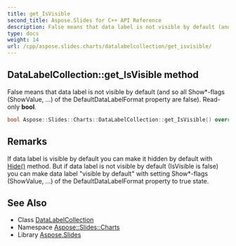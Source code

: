 ```yaml
---
title: get_IsVisible
second_title: Aspose.Slides for C++ API Reference
description: False means that data label is not visible by default (and so all Show*-flags (ShowValue, ...) of the DefaultDataLabelFormat property are false). Read-only bool.
type: docs
weight: 14
url: /cpp/aspose.slides.charts/datalabelcollection/get_isvisible/
---
```

## DataLabelCollection::get_IsVisible method


False means that data label is not visible by default (and so all Show*-flags (ShowValue, ...) of the DefaultDataLabelFormat property are false). Read-only **bool**.

```cpp
bool Aspose::Slides::Charts::DataLabelCollection::get_IsVisible() override
```

## Remarks


If data label is visible by default you can make it hidden by default with [Hide()](../hide/) method. But if data label is not visible by default (IsVisible is false) you can make data label \"visible 
by default\" with setting Show*-flags (ShowValue, ...) of the DefaultDataLabelFormat property to true state. 
## See Also

* Class [DataLabelCollection](../)
* Namespace [Aspose::Slides::Charts](../../)
* Library [Aspose.Slides](../../../)
